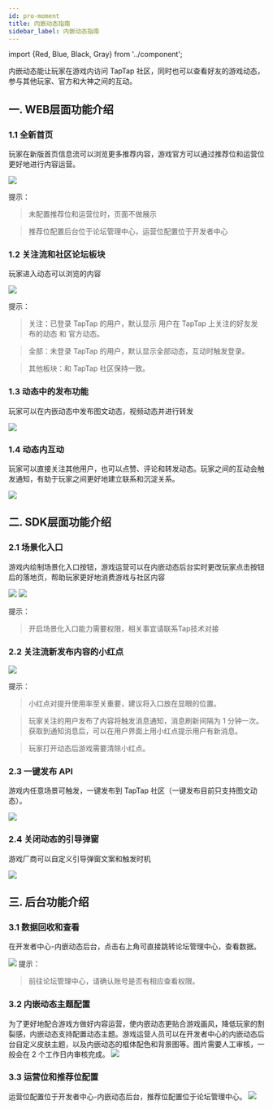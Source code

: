 ```yaml
---
id: pro-moment
title: 内嵌动态指南
sidebar_label: 内嵌动态指南
---
```

import {Red, Blue, Black, Gray} from '../component';

内嵌动态能让玩家在游戏内访问 TapTap 社区，同时也可以查看好友的游戏动态，参与其他玩家、官方和大神之间的互动。

## 一. WEB层面功能介绍
### 1.1 全新首页
玩家在新版首页信息流可以浏览更多推荐内容，游戏官方可以通过推荐位和运营位更好地进行内容运营。

![](/img/moment-1.3.1.png)

提示：

  > 未配置推荐位和运营位时，页面不做展示

  > 推荐位配置后台位于论坛管理中心，运营位配置位于开发者中心



### 1.2 关注流和社区论坛板块
玩家进入动态可以浏览的内容

![](/img/moment-1.3.2.png)

提示：

  > 关注：已登录 TapTap 的用户，默认显示 用户在 TapTap 上关注的好友发布的动态 和 官方动态。

  > 全部：未登录 TapTap 的用户，默认显示全部动态，互动时触发登录。

  > 其他板块：和 TapTap 社区保持一致。



### 1.3 动态中的发布功能
玩家可以在内嵌动态中发布图文动态，视频动态并进行转发


![](/img/moment-1.3.3.png)


### 1.4 动态内互动
玩家可以直接关注其他用户，也可以点赞、评论和转发动态。玩家之间的互动会触发通知，有助于玩家之间更好地建立联系和沉淀关系。

![](/img/moment-1.3.4.png)

## 二. SDK层面功能介绍
### 2.1 场景化入口
游戏内绘制场景化入口按钮，游戏运营可以在内嵌动态后台实时更改玩家点击按钮后的落地页，帮助玩家更好地消费游戏与社区内容


![](/img/moment-1.3.5.png)
![](/img/moment-1.3.6.png)




提示：  

  > 开启场景化入口能力需要权限，相关事宜请联系Tap技术对接



### 2.2 关注流新发布内容的小红点

![](/img/moment-1.3.7.png)

提示：

  > 小红点对提升使用率至关重要，建议将入口放在显眼的位置。

  > 玩家关注的用户发布了内容将触发消息通知，消息刷新间隔为 1 分钟一次。获取到通知消息后，可以在用户界面上用小红点提示用户有新消息。

  > 玩家打开动态后游戏需要清除小红点。

  

### 2.3  一键发布 API
游戏内任意场景可触发，一键发布到 TapTap 社区（一键发布目前只支持图文动态）。


![](/img/moment-1.3.12.png)


### 2.4 关闭动态的引导弹窗
游戏厂商可以自定义引导弹窗文案和触发时机

![](/img/moment-1.3.8.png)



## 三. 后台功能介绍
### 3.1 数据回收和查看
在开发者中心-内嵌动态后台，点击右上角可直接跳转论坛管理中心，查看数据。

![](/img/moment-1.3.9.png)
提示：

  > 前往论坛管理中心，请确认账号是否有相应查看权限。


### 3.2 内嵌动态主题配置
为了更好地配合游戏方做好内容运营，使内嵌动态更贴合游戏画风，降低玩家的割裂感，内嵌动态支持配置动态主题。游戏运营人员可以在开发者中心的内嵌动态后台自定义皮肤主题，以及内嵌动态的框体配色和背景图等。图片需要人工审核，一般会在 2 个工作日内审核完成。
![](/img/moment-1.3.10.png)


### 3.3 运营位和推荐位配置
运营位配置位于开发者中心-内嵌动态后台，推荐位配置位于论坛管理中心。
![](/img/moment-1.3.11.png)